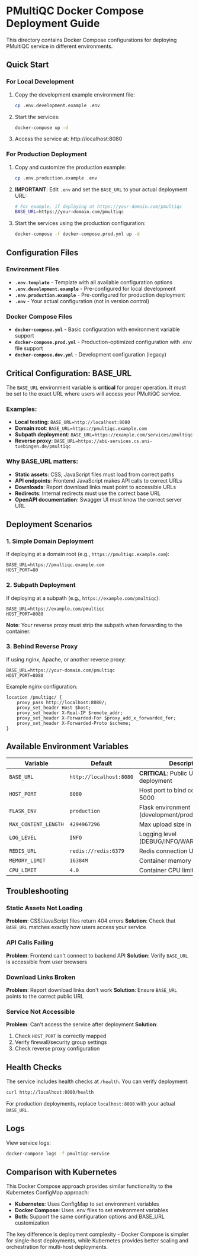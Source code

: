 # PMultiQC Docker Compose Deployment Guide

This directory contains Docker Compose configurations for deploying PMultiQC service in different environments.

## Quick Start

### For Local Development

1. Copy the development example environment file:
   ```bash
   cp .env.development.example .env
   ```

2. Start the services:
   ```bash
   docker-compose up -d
   ```

3. Access the service at: http://localhost:8080

### For Production Deployment

1. Copy and customize the production example:
   ```bash
   cp .env.production.example .env
   ```

2. **IMPORTANT**: Edit `.env` and set the `BASE_URL` to your actual deployment URL:
   ```bash
   # For example, if deploying at https://your-domain.com/pmultiqc
   BASE_URL=https://your-domain.com/pmultiqc
   ```

3. Start the services using the production configuration:
   ```bash
   docker-compose -f docker-compose.prod.yml up -d
   ```

## Configuration Files

### Environment Files

- **`.env.template`** - Template with all available configuration options
- **`.env.development.example`** - Pre-configured for local development  
- **`.env.production.example`** - Pre-configured for production deployment
- **`.env`** - Your actual configuration (not in version control)

### Docker Compose Files

- **`docker-compose.yml`** - Basic configuration with environment variable support
- **`docker-compose.prod.yml`** - Production-optimized configuration with .env file support
- **`docker-compose.dev.yml`** - Development configuration (legacy)

## Critical Configuration: BASE_URL

The `BASE_URL` environment variable is **critical** for proper operation. It must be set to the exact URL where users will access your PMultiQC service.

### Examples:

- **Local testing**: `BASE_URL=http://localhost:8080`
- **Domain root**: `BASE_URL=https://pmultiqc.example.com`
- **Subpath deployment**: `BASE_URL=https://example.com/services/pmultiqc`
- **Reverse proxy**: `BASE_URL=https://abi-services.cs.uni-tuebingen.de/pmultiqc`

### Why BASE_URL matters:

- **Static assets**: CSS, JavaScript files must load from correct paths
- **API endpoints**: Frontend JavaScript makes API calls to correct URLs
- **Downloads**: Report download links must point to accessible URLs
- **Redirects**: Internal redirects must use the correct base URL
- **OpenAPI documentation**: Swagger UI must know the correct server URL

## Deployment Scenarios

### 1. Simple Domain Deployment

If deploying at a domain root (e.g., `https://pmultiqc.example.com`):

```env
BASE_URL=https://pmultiqc.example.com
HOST_PORT=80
```

### 2. Subpath Deployment

If deploying at a subpath (e.g., `https://example.com/pmultiqc`):

```env
BASE_URL=https://example.com/pmultiqc
HOST_PORT=8080
```

**Note**: Your reverse proxy must strip the subpath when forwarding to the container.

### 3. Behind Reverse Proxy

If using nginx, Apache, or another reverse proxy:

```env
BASE_URL=https://your-domain.com/pmultiqc
HOST_PORT=8080
```

Example nginx configuration:
```nginx
location /pmultiqc/ {
    proxy_pass http://localhost:8080/;
    proxy_set_header Host $host;
    proxy_set_header X-Real-IP $remote_addr;
    proxy_set_header X-Forwarded-For $proxy_add_x_forwarded_for;
    proxy_set_header X-Forwarded-Proto $scheme;
}
```

## Available Environment Variables

| Variable | Default | Description |
|----------|---------|-------------|
| `BASE_URL` | `http://localhost:8080` | **CRITICAL**: Public URL for your deployment |
| `HOST_PORT` | `8080` | Host port to bind container port 5000 |
| `FLASK_ENV` | `production` | Flask environment (development/production) |
| `MAX_CONTENT_LENGTH` | `4294967296` | Max upload size in bytes (4GB) |
| `LOG_LEVEL` | `INFO` | Logging level (DEBUG/INFO/WARNING/ERROR) |
| `REDIS_URL` | `redis://redis:6379` | Redis connection URL |
| `MEMORY_LIMIT` | `16384M` | Container memory limit |
| `CPU_LIMIT` | `4.0` | Container CPU limit |

## Troubleshooting

### Static Assets Not Loading

**Problem**: CSS/JavaScript files return 404 errors
**Solution**: Check that `BASE_URL` matches exactly how users access your service

### API Calls Failing

**Problem**: Frontend can't connect to backend API
**Solution**: Verify `BASE_URL` is accessible from user browsers

### Download Links Broken

**Problem**: Report download links don't work
**Solution**: Ensure `BASE_URL` points to the correct public URL

### Service Not Accessible

**Problem**: Can't access the service after deployment
**Solution**: 
1. Check `HOST_PORT` is correctly mapped
2. Verify firewall/security group settings
3. Check reverse proxy configuration

## Health Checks

The service includes health checks at `/health`. You can verify deployment:

```bash
curl http://localhost:8080/health
```

For production deployments, replace `localhost:8080` with your actual `BASE_URL`.

## Logs

View service logs:
```bash
docker-compose logs -f pmultiqc-service
```

## Comparison with Kubernetes

This Docker Compose approach provides similar functionality to the Kubernetes ConfigMap approach:

- **Kubernetes**: Uses ConfigMap to set environment variables
- **Docker Compose**: Uses .env files to set environment variables
- **Both**: Support the same configuration options and BASE_URL customization

The key difference is deployment complexity - Docker Compose is simpler for single-host deployments, while Kubernetes provides better scaling and orchestration for multi-host deployments.